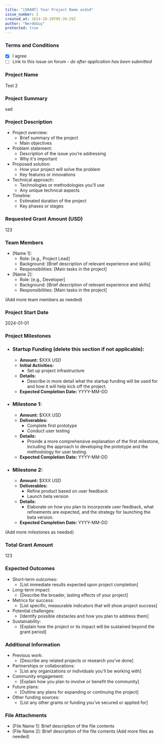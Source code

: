 ```yaml
---
title: "[GRANT] Your Project Name asdsd"
issue_number: 3
created_at: 2024-10-29T05:39:29Z
author: "NerdGGuy"
protected: true
---
```


### Terms and Conditions

- [X] I agree
- [ ] Link to this issue on forum - _do after application has been submitted_

### Project Name

Test 2

### Project Summary

sad

### Project Description

- Project overview:
  - Brief summary of the project
  - Main objectives
- Problem statement:
  - Description of the issue you're addressing
  - Why it's important
- Proposed solution:
  - How your project will solve the problem
  - Key features or innovations
- Technical approach:
  - Technologies or methodologies you'll use
  - Any unique technical aspects
- Timeline:
  - Estimated duration of the project
  - Key phases or stages

### Requested Grant Amount (USD)

123

### Team Members

- [Name 1]:
  - Role: [e.g., Project Lead]
  - Background: [Brief description of relevant experience and skills]
  - Responsibilities: [Main tasks in the project]
- [Name 2]:
  - Role: [e.g., Developer]
  - Background: [Brief description of relevant experience and skills]
  - Responsibilities: [Main tasks in the project]

(Add more team members as needed)

### Project Start Date

2024-01-01

### Project Milestones

- ### Startup Funding (delete this section if not applicable):
  - **Amount:** $XXX USD
  - **Initial Activities:**
    - Set up project infrastructure
  - **Details:**
    - Describe in more detail what the startup funding will be used for and how it will help kick off the project.
  - **Expected Completion Date:** YYYY-MM-DD
- ### Milestone 1:
  - **Amount:** $XXX USD
  - **Deliverables:**
    - Complete first prototype
    - Conduct user testing
  - **Details:**
    - Provide a more comprehensive explanation of the first milestone, including the approach to developing the prototype and the methodology for user testing.
  - **Expected Completion Date:** YYYY-MM-DD
- ### Milestone 2:
  - **Amount:** $XXX USD
  - **Deliverables:**
    - Refine product based on user feedback
    - Launch beta version
  - **Details:**
    - Elaborate on how you plan to incorporate user feedback, what refinements are expected, and the strategy for launching the beta version.
  - **Expected Completion Date:** YYYY-MM-DD

(Add more milestones as needed)

### Total Grant Amount

123

### Expected Outcomes

- Short-term outcomes:
  - [List immediate results expected upon project completion]
- Long-term impact:
  - [Describe the broader, lasting effects of your project]
- Metrics for success:
  - [List specific, measurable indicators that will show project success]
- Potential challenges:
  - [Identify possible obstacles and how you plan to address them]
- Sustainability:
  - [Explain how the project or its impact will be sustained beyond the grant period]

### Additional Information

- Previous work:
  - [Describe any related projects or research you've done]
- Partnerships or collaborations:
  - [List any organizations or individuals you'll be working with]
- Community engagement:
  - [Explain how you plan to involve or benefit the community]
- Future plans:
  - [Outline any plans for expanding or continuing the project]
- Other funding sources:
  - [List any other grants or funding you've secured or applied for]

### File Attachments

- [File Name 1]: Brief description of the file contents
- [File Name 2]: Brief description of the file contents
(Add more files as needed)
